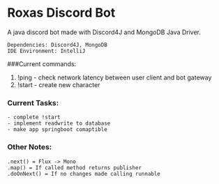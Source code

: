 # Roxas Discord Bot

A java discord bot made with Discord4J and MongoDB Java Driver.
```
Dependencies: Discord4J, MongoDB
IDE Environment: IntelliJ
```

###Current commands: 
1. !ping - check network latency between user client and bot gateway
1. !start - create new character

### Current Tasks:
```
- complete !start
- implement readwrite to database
- make app springboot comaptible
```

### Other Notes:
```
.next() = Flux -> Mono 
.map() = If called method returns publisher
.doOnNext() = If no changes made calling runnable
```

